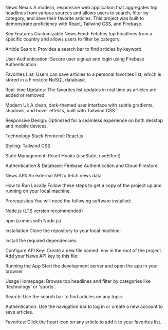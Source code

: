News Nexus
A modern, responsive web application that aggregates top headlines from various sources and allows users to search, filter by category, and save their favorite articles. This project was built to demonstrate proficiency with React, Tailwind CSS, and Firebase.

Key Features
Customizable News Feed: Fetches top headlines from a specific country   and allows users to filter by category.

Article Search: Provides a search bar to find articles by keyword.

User Authentication: Secure user signup and login using Firebase Authentication.

Favorites List: Users can save articles to a personal favorites list, which is stored in a Firestore NoSQL database.

Real-time Updates: The favorites list updates in real time as articles are added or removed.

Modern UI: A clean, dark-themed user interface with subtle gradients, shadows, and hover effects, built with Tailwind CSS.

Responsive Design: Optimized for a seamless experience on both desktop and mobile devices.

Technology Stack
Frontend: React.js

Styling: Tailwind CSS

State Management: React Hooks (useState, useEffect)

Authentication & Database: Firebase Authentication and Cloud Firestore

News API: An external API to fetch news data

How to Run Locally
Follow these steps to get a copy of the project up and running on your local machine.

Prerequisites
You will need the following software installed:

Node.js (LTS version recommended)

npm (comes with Node.js)

Installation
Clone the repository to your local machine: 

Install the required dependencies:

Configure API Key:
Create a new file named .env in the root of the project.
Add your News API key to this file:

Running the App
Start the development server and open the app in your browser 



Usage
Homepage: Browse top headlines and filter by categories like 'technology' or 'sports'.

Search: Use the search bar to find articles on any topic.

Authentication: Use the navigation bar to log in or create a new account to save articles.

Favorites: Click the heart icon on any article to add it to your favorites list.
